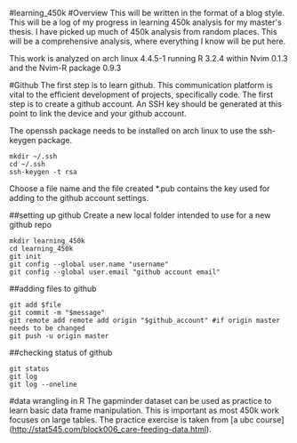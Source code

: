 #learning_450k
#Overview
This will be written in the format of a blog style.
This will be a log of my progress in learning 450k analysis for my master's thesis.
I have picked up much of 450k analysis from random places. This will be a comprehensive analysis, where everything I know will be put here.

This work is analyzed on arch linux 4.4.5-1 running R 3.2.4 within Nvim 0.1.3 and the Nvim-R package 0.9.3

#Github
The first step is to learn github. This communication platform is vital to the efficient development of projects, specifically code. The first step is to create a github account. An SSH key should be generated at this point to link the device and your github account.

The openssh package needs to be installed on arch linux to use the ssh-keygen package.

```
mkdir ~/.ssh
cd ~/.ssh
ssh-keygen -t rsa
```

Choose a file name and the file created \*.pub contains the key used for adding to the github account settings.

##setting up github
Create a new local folder intended to use for a new github repo
```
mkdir learning_450k  
cd learning_450k  
git init
git config --global user.name "username"
git config --global user.email "github account email"
```

##adding files to github
```
git add $file   
git commit -m "$message"  
git remote add remote add origin "$github_account" #if origin master needs to be changed   
git push -u origin master  
```
##checking status of github
```
git status  
git log  
git log --oneline  
```

#data wrangling in R
The gapminder dataset can be used as practice to learn basic data frame manipulation. This is important as most 450k work focuses on large tables. The practice exercise is taken from [a ubc course] (http://stat545.com/block006_care-feeding-data.html).
